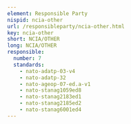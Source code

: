 ```yaml
---
element: Responsible Party
nispid: ncia-other
url: /responsibleparty/ncia-other.html
key: ncia-other
short: NCIA/OTHER
long: NCIA/OTHER
responsible:
  number: 7
  standards:
    - nato-adatp-03-v4
    - nato-adatp-32
    - nato-ageop-07-ed.a-v1
    - nato-stanag1059ed8
    - nato-stanag2183ed1
    - nato-stanag2185ed2
    - nato-stanag6001ed4
---
```

